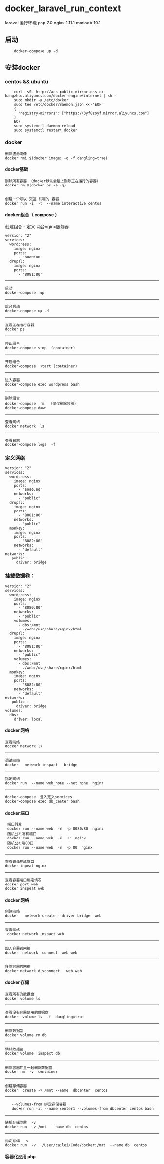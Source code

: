 # docker_laravel_run_context
laravel 运行环境 php 7.0 nginx 1.11.1 mariadb 10.1

##  启动

		docker-compose up -d

## 安装docker

### centos &&  ubuntu

		curl -sSL http://acs-public-mirror.oss-cn-hangzhou.aliyuncs.com/docker-engine/internet | sh -
		sudo mkdir -p /etc/docker
		sudo tee /etc/docker/daemon.json <<-'EOF'
		{
		  "registry-mirrors": ["https://3yf8zoyf.mirror.aliyuncs.com"]
		}
		EOF
		sudo systemctl daemon-reload
		sudo systemctl restart docker


### docker

	删除虚悬镜像
	docker rmi $(docker images -q -f dangling=true)


#### docker基础

	删除所有容器 （docker默认会阻止删除正在运行的容器）
	docker rm $(docker ps -a -q)


	创建一个可以 交互 终端的 容器
	docker run -i  -t  --name interactive centos

####  docker  组合（ compose ）


创建组合  - 定义 两台nginx服务器

	version: "2"
	services:
	  wordpress:
	    image: nginx
	    ports:
	      - "8080:80"
	  drupal:
	    image: nginx
	    ports:
	      - "8081:80"


---

	启动
	docker-compose  up

---

	后台启动
	docker-compose up -d

---

	查看正在运行容器
	docker ps

---

	停止组合
	docker-compose stop  (container)

---

	开启组合
	docker-compose  start (container)

---

	进入容器
	docker-compose exec wordpress bash

---

	删除组合
	docker-compose  rm  （仅仅删除容器）
	docker-compose down

---

	查看网络
	docker network  ls

---

	查看日志
	docker-compose logs  -f




### 定义网络


	version: "2"
	services:
	  wordpress:
	    image: nginx
	    ports:
	      - "8080:80"
	    networks:
	      - "public"
	  drupal:
	    image: nginx
	    ports:
	      - "8081:80"
	    networks:
	      - "public"
	  monkey:
	    image: nginx
	    ports:
	      - "8082:80"
	    networks:
	      - "default"
	networks:
	   public :
	     driver: bridge


### 挂载数据卷：



	version: "2"
	services:
	  wordpress:
	    image: nginx
	    ports:
	      - "8080:80"
	    networks:
	      - "public"
	    volumes:
	      - dbs:/mnt
	      - ./web:/usr/share/nginx/html
	  drupal:
	    image: nginx
	    ports:
	      - "8081:80"
	    networks:
	      - "public"
	    volumes:
	      - dbs:/mnt
	      - ./web:/usr/share/nginx/html
	  monkey:
	    image: nginx
	    ports:
	      - "8082:80"
	    networks:
	      - "default"
	networks:
	   public :
	     driver: bridge
	volumes:
	  dbs:
	    driver: local


####  docker  网络


	查看网络
	docker network ls

---

	调试网络
	docker   network inspact   bridge

 ---

	指定网络
	docker run  --name web_none --net none  nginx  

---

	docker-compose  进入定义services
	docker-compose exec db_center bash

#### docker 端口

	 端口转发
	 docker run --name web  -d  -p 8080:80  nginx  
	 随机公布所有端口
	 docker run --name web  -d  -P  nginx
	 随机公布端80口
	 docker run --name web  -d  -p 80  nginx


---

	查看镜像开放端口
	docker inpeat nginx

---

	查看容器端口绑定情况
	docker port web
	docker inspeat web


####   docker 网络

	创建网络
	docker   network create --driver bridge  web  

---

	查看网络
	 docker network inspact web

---

	加入容器到网络
	docker  network  connect  web web

---

	移除容器的网络
	docker network disconnect   web web

#### docker 存储


	查看所有的数据盘
	docker volume ls

---

	查看没有容器使用的数据盘
	docker  volume ls  -f  dangling=true

---


	删除数据盘
	docker volume rm db

---

	调试数据盘
	docker volume  inspect db

---

	删除容器并且一起删除数据盘
	docker rm  -v  container

---

	创建存储容器
	docker  create -v /mnt --name  dbcenter  centos

---

	   --volumes-from 绑定存储容器
	   docker run -it --name center1 --volumes-from dbcenter centos bash

---

	随机存储位置  -v
	docker run  -v /mnt  --name db  centos

---

	指定存储  -v
	docker run  -v   /User/cailei/Code/docker:/mnt  --name db  centos


#### 容器化应用 php
